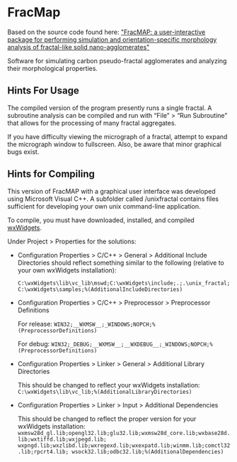 FracMap
=======

Based on the source code found here: ["FracMAP: a user-interactive package for performing simulation and orientation-specific morphology analysis of fractal-like solid nano-agglomerates"](http://cpc.cs.qub.ac.uk/summaries/AEDD_v1_0.html)

Software for simulating carbon pseudo-fractal agglomerates and analyzing their morphological properties.

Hints For Usage
---------------

The compiled version of the program presently runs a single fractal. A subroutine analysis can be compiled and run with “File” > “Run Subroutine” that allows for the processing of many fractal aggregates.

If you have difficulty viewing the micrograph of a fractal, attempt to expand the micrograph window to fullscreen. Also, be aware that minor graphical bugs exist.


Hints for Compiling
-------------------

This version of FracMAP with a graphical user interface was developed using Microsoft Visual C++.  A subfolder called /unixfractal contains files sufficient for developing your own unix command-line application.

To compile, you must have downloaded, installed, and compiled [wxWidgets][1].

Under Project > Properties for the solutions:

*   Configuration Properties > C/C++ > General > Additional Include Directories should reflect something similar to the following (relative to your own wxWidgets installation):

    `C:\wxWidgets\lib\vc_lib\mswd;C:\wxWidgets\include;.;.\unix_fractal;C:\wxWidgets\samples;%(AdditionalIncludeDirectories)`

*   Configuration Properties > C/C++ > Preprocessor > Preprocessor Definitions

    For release: `WIN32;__WXMSW__;_WINDOWS;NOPCH;%(PreprocessorDefinitions)`
    
    For debug: `WIN32;_DEBUG;__WXMSW__;__WXDEBUG__;_WINDOWS;NOPCH;%(PreprocessorDefinitions)`

*   Configuration Properties > Linker > General > Additional Library Directories

    This should be changed to reflect your wxWidgets installation: `C:\wxWidgets\lib\vc_lib;%(AdditionalLibraryDirectories)`

*   Configuration Properties > Linker > Input > Additional Dependencies

    This should be changed to reflect the proper version for your wxWidgets installation: `wxmsw28d_gl.lib;opengl32.lib;glu32.lib;wxmsw28d_core.lib;wxbase28d.lib;wxtiffd.lib;wxjpegd.lib;
wxpngd.lib;wxzlibd.lib;wxregexd.lib;wxexpatd.lib;winmm.lib;comctl32.lib;rpcrt4.lib;
wsock32.lib;odbc32.lib;%(AdditionalDependencies)`


[1]: http://www.wxwidgets.org/    "wxWidgets"
[2]: http://www.mgarro.com/wp-content/uploads/2011/09/wxFracMap.zip "FracMap executable"

